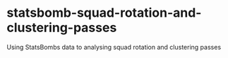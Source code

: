 # statsbomb-squad-rotation-and-clustering-passes
Using StatsBombs data to analysing squad rotation and clustering passes
